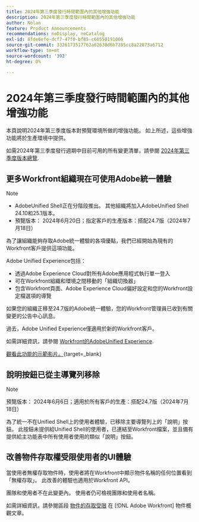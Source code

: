```yaml
---
title: 2024年第三季度發行時間範圍內的其他增強功能
description: 2024年第三季度發行時間範圍內的其他增強功能
author: Nolan
feature: Product Announcements
recommendations: noDisplay, noCatalog
exl-id: 8fde6efe-dcf7-47f0-bf85-c66550191066
source-git-commit: 3326173517762a62630d6b7285cc8a22873a6712
workflow-type: tm+mt
source-wordcount: '392'
ht-degree: 0%

---
```


# 2024年第三季度發行時間範圍內的其他增強功能

本頁說明2024年第三季度版本對預覽環境所做的增強功能。 如上所述，這些增強功能將於生產環境中提供。

如需2024年第三季度發行週期中目前可用的所有變更清單，請參閱 [2024年第三季度版本總覽](/help/quicksilver/product-announcements/product-releases/24-q3-release-activity/24-q3-release-overview.md).

## 更多Workfront組織現在可使用Adobe統一體驗

>[!NOTE]
>
>* AdobeUnified Shell正在分階段推出。 其他組織將加入AdobeUnified Shell 24.10和25.1版本。
>* 預覽版本： 2024年6月20日；指定客戶的生產版本：搭配24.7版（2024年7月18日）

為了讓組織能夠存取Adobe統一體驗的各項優點，我們已經開始為現有的Workfront客戶提供這項功能。

Adobe Unified Experience包括：

* 透過Adobe Experience Cloud對所有Adobe應用程式執行單一登入
* 可在Workfront組織和環境之間移動的「組織切換器」
* 包含Workfront頁面、Adobe Experience Cloud偏好設定和您的Workfront設定檔選項的導覽

如果您的組織正移至24.7版的Adobe統一體驗，您的Workfront管理員已收到有關變更的公告中心訊息。

過去，Adobe Unified Experience僅適用於新的Workfront客戶。

如需詳細資訊，請參閱 [Workfront的AdobeUnified Experience](/help/quicksilver/workfront-basics/navigate-workfront/workfront-navigation/adobe-unified-experience.md).

[觀看此功能的示範影片。](https://video.tv.adobe.com/v/3412388/){target=_blank}

## 說明按鈕已從主導覽列移除

>[!NOTE]
>
>預覽版本： 2024年6月6日；適用於所有客戶的生產：搭配24.7版（2024年7月18日）

為了統一不在Unified Shell上的使用者體驗，已移除主要導覽列上的「說明」按鈕。 此按鈕未提供給Unified Shell的使用者，已連結至Workfront檔案，並且備有提供給主功能表中所有使用者使用的類似「說明」按鈕。

## 改善物件存取權受限使用者的UI體驗

當使用者無權存取物件時，使用者將在Workfront中顯示物件名稱的任何位置看到「無權存取」。 此改善的體驗也適用於Workfront API。

團隊和使用者不在此變更內。 使用者仍可檢視團隊和使用者名稱。

如需詳細資訊，請參閱區段 [物件的存取受限](/help/quicksilver/workfront-basics/navigate-workfront/workfront-navigation/understand-objects.md#restricted-access-to-objects) 在 [!DNL Adobe Workfront] 物件概觀文章。
